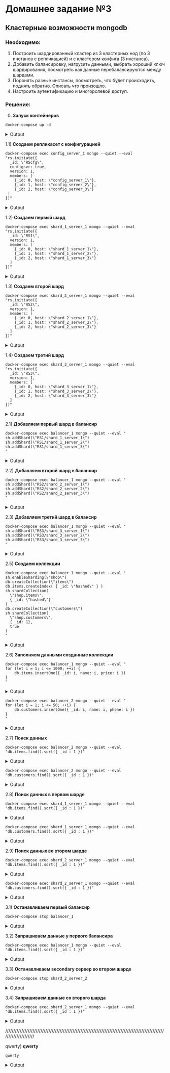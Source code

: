 
# Домашнее задание №3
## Кластерные возможности mongodb

### Необходимо:
1. Построить шардированный кластер из 3 кластерных нод (по 3 инстанса с репликацией) и с кластером конфига (3 инстанса).
2. Добавить балансировку, нагрузить данными, выбрать хороший ключ шардирования, посмотреть как данные перебалансируются между шардами.
3. Поронять разные инстансы, посмотреть, что будет происходить, поднять обратно. Описать что произошло.
4. Настроить аутентификацию и многоролевой доступ.

### Решение:





0) **Запуск контейнеров**
```
docker-compose up -d
```
<details>
<summary>Output</summary><pre>
Creating network "03_mongo_cluster_mongo_cluster_network" with driver "bridge"
Creating shard_2_server_2 ... done
Creating shard_3_server_2 ... done
Creating shard_1_server_3 ... done
Creating balancer_1       ... done
Creating shard_2_server_3 ... done
Creating shard_3_server_3 ... done
Creating shard_1_server_2 ... done
Creating balancer_2       ... done
Creating shard_3_server_1 ... done
Creating shard_1_server_1 ... done
Creating shard_2_server_1 ... done
Creating config_server_1  ... done
Creating config_server_2  ... done
Creating config_server_3  ... done
</pre></details>





1.1) **Создаем репликасет с конфигурацией**
```
docker-compose exec config_server_1 mongo --quiet --eval "rs.initiate({
  _id: \"RScfg\",
  configsvr: true,
  version: 1,
  members: [
    {_id: 0, host: \"config_server_1\"},
    {_id: 1, host: \"config_server_2\"},
    {_id: 2, host: \"config_server_3\"}
 ]
})"
```
<details>
<summary>Output</summary><pre>
{
	"ok" : 1,
	"$gleStats" : {
		"lastOpTime" : Timestamp(1669229173, 1),
		"electionId" : ObjectId("000000000000000000000000")
	},
	"lastCommittedOpTime" : Timestamp(0, 0)
}
</pre></details>





1.2) **Создаем первый шард**
```
docker-compose exec shard_1_server_1 mongo --quiet --eval "rs.initiate({
  _id: \"RS1\",
  version: 1,
  members: [
    {_id: 0, host: \"shard_1_server_1\"},
    {_id: 1, host: \"shard_1_server_2\"},
    {_id: 2, host: \"shard_1_server_3\"}
  ]
})"
```
<details>
<summary>Output</summary><pre>
{ "ok" : 1 }
</pre></details>





1.3) **Создаем второй шард**
```
docker-compose exec shard_2_server_1 mongo --quiet --eval "rs.initiate({
  _id: \"RS2\",
  version: 1,
  members: [
    {_id: 0, host: \"shard_2_server_1\"},
    {_id: 1, host: \"shard_2_server_2\"},
    {_id: 2, host: \"shard_2_server_3\"}
  ]
})"
```
<details>
<summary>Output</summary><pre>
{ "ok" : 1 }
</pre></details>





1.4) **Создаем третий шард**
```
docker-compose exec shard_3_server_1 mongo --quiet --eval "rs.initiate({
  _id: \"RS3\",
  version: 1,
  members: [
    {_id: 0, host: \"shard_3_server_1\"},
    {_id: 1, host: \"shard_3_server_2\"},
    {_id: 2, host: \"shard_3_server_3\"}
  ]
})"
```
<details>
<summary>Output</summary><pre>
{ "ok" : 1 }
</pre></details>





2.1) **Добавляем первый шард в балансир**
```
docker-compose exec balancer_1 mongo --quiet --eval "
sh.addShard(\"RS1/shard_1_server_1\")
sh.addShard(\"RS1/shard_1_server_2\")
sh.addShard(\"RS1/shard_1_server_3\")
"
```
<details>
<summary>Output</summary><pre>
{
	"shardAdded" : "RS1",
	"ok" : 1,
	"operationTime" : Timestamp(1669229612, 1),
	"$clusterTime" : {
		"clusterTime" : Timestamp(1669229612, 1),
		"signature" : {
			"hash" : BinData(0,"AAAAAAAAAAAAAAAAAAAAAAAAAAA="),
			"keyId" : NumberLong(0)
		}
	}
}
</pre></details>





2.2) **Добавляем второй шард в балансир**
```
docker-compose exec balancer_1 mongo --quiet --eval "
sh.addShard(\"RS2/shard_2_server_1\")
sh.addShard(\"RS2/shard_2_server_2\")
sh.addShard(\"RS2/shard_2_server_3\")
"
```
<details>
<summary>Output</summary><pre>
{
	"shardAdded" : "RS2",
	"ok" : 1,
	"operationTime" : Timestamp(1669229666, 1),
	"$clusterTime" : {
		"clusterTime" : Timestamp(1669229666, 1),
		"signature" : {
			"hash" : BinData(0,"AAAAAAAAAAAAAAAAAAAAAAAAAAA="),
			"keyId" : NumberLong(0)
		}
	}
}
</pre></details>





2.3) **Добавляем третий шард в балансир**
```
docker-compose exec balancer_1 mongo --quiet --eval "
sh.addShard(\"RS3/shard_3_server_1\")
sh.addShard(\"RS3/shard_3_server_2\")
sh.addShard(\"RS3/shard_3_server_3\")
"
```
<details>
<summary>Output</summary><pre>
{
	"shardAdded" : "RS3",
	"ok" : 1,
	"operationTime" : Timestamp(1669230021, 12),
	"$clusterTime" : {
		"clusterTime" : Timestamp(1669230022, 1),
		"signature" : {
			"hash" : BinData(0,"AAAAAAAAAAAAAAAAAAAAAAAAAAA="),
			"keyId" : NumberLong(0)
		}
	}
}
</pre></details>





2.5) **Создаем коллекции**
```
docker-compose exec balancer_1 mongo --quiet --eval "
sh.enableSharding(\"shop\")
db.createCollection(\"items\")
db.items.createIndex( { _id: \"hashed\" } )
sh.shardCollection(
  \"shop.items\",
  { _id: \"hashed\"}
)
db.createCollection(\"customers\")
sh.shardCollection(
  \"shop.customers\",
  { _id: 1},
  true
)
"
```
<details>
<summary>Output</summary><pre>
{
	"collectionsharded" : "shop.customers",
	"collectionUUID" : UUID("9f01b4f1-ee03-4a5d-873e-a19e798a3fdf"),
	"ok" : 1,
	"operationTime" : Timestamp(1669230345, 75),
	"$clusterTime" : {
		"clusterTime" : Timestamp(1669230345, 75),
		"signature" : {
			"hash" : BinData(0,"AAAAAAAAAAAAAAAAAAAAAAAAAAA="),
			"keyId" : NumberLong(0)
		}
	}
}
</pre></details>





2.6) **Заполняем данными созданные коллекции**
```
docker-compose exec balancer_1 mongo --quiet --eval "
for (let i = 1; i <= 1000; ++i) {
    db.items.insertOne({ _id: i, name: i, price: i })
}
"
```
<details>
<summary>Output</summary><pre>
{ "acknowledged" : true, "insertedId" : 1000 }
</pre></details>

```
docker-compose exec balancer_2 mongo --quiet --eval "
for (let i = 1; i <= 50; ++i) {
    db.customers.insertOne({ _id: i, name: i, phone: i })
}
"
```
<details>
<summary>Output</summary><pre>
{ "acknowledged" : true, "insertedId" : 50 }
</pre></details>





2.7) **Поиск данных**
```
docker-compose exec balancer_2 mongo --quiet --eval "db.items.find().sort({ _id : 1 })"
```
<details>
<summary>Output</summary><pre>
{ "_id" : 1, "name" : 1, "price" : 1 }
{ "_id" : 2, "name" : 2, "price" : 2 }
{ "_id" : 3, "name" : 3, "price" : 3 }
{ "_id" : 4, "name" : 4, "price" : 4 }
{ "_id" : 5, "name" : 5, "price" : 5 }
{ "_id" : 6, "name" : 6, "price" : 6 }
{ "_id" : 7, "name" : 7, "price" : 7 }
{ "_id" : 8, "name" : 8, "price" : 8 }
{ "_id" : 9, "name" : 9, "price" : 9 }
{ "_id" : 10, "name" : 10, "price" : 10 }
...
</pre></details>

```
docker-compose exec balancer_2 mongo --quiet --eval "db.customers.find().sort({ _id : 1 })"
```
<details>
<summary>Output</summary><pre>
{ "_id" : 1, "name" : 1, "phone" : 1 }
{ "_id" : 2, "name" : 2, "phone" : 2 }
{ "_id" : 3, "name" : 3, "phone" : 3 }
{ "_id" : 4, "name" : 4, "phone" : 4 }
{ "_id" : 5, "name" : 5, "phone" : 5 }
{ "_id" : 6, "name" : 6, "phone" : 6 }
{ "_id" : 7, "name" : 7, "phone" : 7 }
{ "_id" : 8, "name" : 8, "phone" : 8 }
{ "_id" : 9, "name" : 9, "phone" : 9 }
{ "_id" : 10, "name" : 10, "phone" : 10 }
...
</pre></details>





2.8) **Поиск данных в первом шарде**
```
docker-compose exec shard_1_server_1 mongo --quiet --eval "db.items.find().sort({ _id : 1 })"
```
<details>
<summary>Output</summary><pre>

</pre></details>

```
docker-compose exec shard_1_server_1 mongo --quiet --eval "db.customers.find().sort({ _id : 1 })"
```
<details>
<summary>Output</summary><pre>

</pre></details>




2.9) **Поиск данных во втором шарде**
```
docker-compose exec shard_2_server_1 mongo --quiet --eval "db.items.find().sort({ _id : 1 })"
```
<details>
<summary>Output</summary><pre>
{ "_id" : 1, "name" : 1, "price" : 1 }
{ "_id" : 2, "name" : 2, "price" : 2 }
{ "_id" : 3, "name" : 3, "price" : 3 }
{ "_id" : 4, "name" : 4, "price" : 4 }
{ "_id" : 5, "name" : 5, "price" : 5 }
{ "_id" : 6, "name" : 6, "price" : 6 }
{ "_id" : 7, "name" : 7, "price" : 7 }
{ "_id" : 8, "name" : 8, "price" : 8 }
{ "_id" : 9, "name" : 9, "price" : 9 }
{ "_id" : 10, "name" : 10, "price" : 10 }
...
</pre></details>

```
docker-compose exec shard_2_server_1 mongo --quiet --eval "db.customers.find().sort({ _id : 1 })"
```
<details>
<summary>Output</summary><pre>
{ "_id" : 1, "name" : 1, "phone" : 1 }
{ "_id" : 2, "name" : 2, "phone" : 2 }
{ "_id" : 3, "name" : 3, "phone" : 3 }
{ "_id" : 4, "name" : 4, "phone" : 4 }
{ "_id" : 5, "name" : 5, "phone" : 5 }
{ "_id" : 6, "name" : 6, "phone" : 6 }
{ "_id" : 7, "name" : 7, "phone" : 7 }
{ "_id" : 8, "name" : 8, "phone" : 8 }
{ "_id" : 9, "name" : 9, "phone" : 9 }
{ "_id" : 10, "name" : 10, "phone" : 10 }
...
</pre></details>





3.1) **Останавливаем первый балансир**
```
docker-compose stop balancer_1
```
<details>
<summary>Output</summary><pre>
Stopping balancer_1 ... done
</pre></details>






3.2) **Запрашиваем данные у первого балансира**
```
docker-compose exec balancer_1 mongo --quiet --eval "db.items.find().sort({ _id : 1 })"
```
<details>
<summary>Output</summary><pre>
ERROR: No container found for balancer_1_1
(Контейнер с именем balancer_1_1 не найден)
</pre></details>





3.3) **Останавливаем secondary сервер во втором шарде**
```
docker-compose stop shard_2_server_2
```
<details>
<summary>Output</summary><pre>
Stopping shard_2_server_2 ... done
</pre></details>





3.4) **Запрашиваем данные со второго шарда**
```
docker-compose exec shard_2_server_1 mongo --quiet --eval "db.items.find().sort({ _id : 1 })"
```
<details>
<summary>Output</summary><pre>
{ "_id" : 1, "name" : 1, "price" : 1 }
{ "_id" : 2, "name" : 2, "price" : 2 }
{ "_id" : 3, "name" : 3, "price" : 3 }
{ "_id" : 4, "name" : 4, "price" : 4 }
{ "_id" : 5, "name" : 5, "price" : 5 }
{ "_id" : 6, "name" : 6, "price" : 6 }
{ "_id" : 7, "name" : 7, "price" : 7 }
{ "_id" : 8, "name" : 8, "price" : 8 }
{ "_id" : 9, "name" : 9, "price" : 9 }
{ "_id" : 10, "name" : 10, "price" : 10 }
{ "_id" : 11, "name" : 11, "price" : 11 }
{ "_id" : 12, "name" : 12, "price" : 12 }
{ "_id" : 13, "name" : 13, "price" : 13 }
{ "_id" : 14, "name" : 14, "price" : 14 }
{ "_id" : 15, "name" : 15, "price" : 15 }
{ "_id" : 16, "name" : 16, "price" : 16 }
{ "_id" : 17, "name" : 17, "price" : 17 }
{ "_id" : 18, "name" : 18, "price" : 18 }
{ "_id" : 19, "name" : 19, "price" : 19 }
{ "_id" : 20, "name" : 20, "price" : 20 }
(данные в порядке)
</pre></details>



/////////////////////////////////////////////////////////////////////////////////////////////////////////////////////


qwerty) **qwerty**
```
qwerty
```
<details>
<summary>Output</summary><pre>
qwerty
</pre></details>